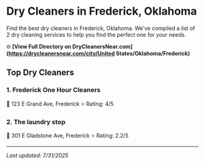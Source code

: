 # Dry Cleaners in Frederick, Oklahoma

Find the best dry cleaners in Frederick, Oklahoma. We've compiled a list of 2 dry cleaning services to help you find the perfect one for your needs.

🌐 **[View Full Directory on DryCleanersNear.com](https://drycleanersnear.com/city/United States/Oklahoma/Frederick)**

## Top Dry Cleaners

### 1. Frederick One Hour Cleaners
📍 123 E Grand Ave, Frederick
⭐ Rating: 4/5

### 2. The laundry stop
📍 301 E Gladstone Ave, Frederick
⭐ Rating: 2.2/5


---

*Last updated: 7/31/2025*
